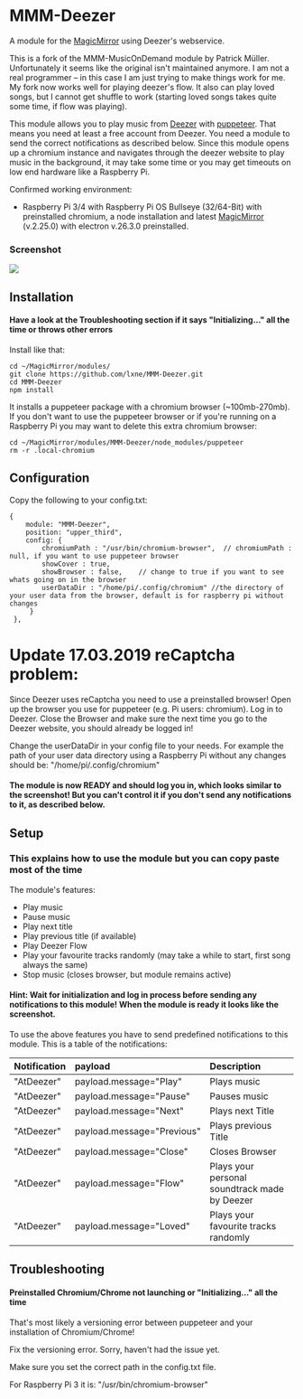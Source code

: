 # MMM-Deezer
A module for the [MagicMirror](https://github.com/MichMich/MagicMirror) using Deezer's webservice.

This is a fork of the MMM-MusicOnDemand module by Patrick Müller.
Unfortunately it seems like the original isn't maintained anymore.
I am not a real programmer – in this case I am just trying to make things work for me.
My fork now works well for playing deezer's flow. It also can play loved songs, but I cannot get shuffle to work (starting loved songs takes quite some time, if flow was playing).

This module allows you to play music from [Deezer](https://www.deezer.com) with [puppeteer](https://pptr.dev/). That means you need at least a free account from Deezer. You need a module to send the correct notifications as described below. Since this module opens up a chromium instance and navigates through the deezer website to play music in the background, it may take some time or you may get timeouts on low end hardware like a Raspberry Pi.

Confirmed working environment:
- Raspberry Pi 3/4 with Raspberry Pi OS Bullseye (32/64-Bit) with preinstalled chromium, a node installation and latest [MagicMirror](https://github.com/MichMich/MagicMirror) (v.2.25.0) with electron v.26.3.0 preinstalled.

### Screenshot
![](https://raw.githubusercontent.com/ptrk95/MMM-Deezer/master/img/Example.png)
## Installation

#### Have a look at the Troubleshooting section if it says "Initializing..." all the time or throws other errors

Install like that:

```
cd ~/MagicMirror/modules/
git clone https://github.com/lxne/MMM-Deezer.git
cd MMM-Deezer
npm install
```
It installs a puppeteer package with a chromium browser (~100mb-270mb). If you don't want to use the puppeteer browser or if you're running on a Raspberry Pi you may want to delete this extra chromium browser:

```
cd ~/MagicMirror/modules/MMM-Deezer/node_modules/puppeteer
rm -r .local-chromium
```


## Configuration

Copy the following to your config.txt:
```
{
	module: "MMM-Deezer",
	position: "upper_third",
	config: {
		chromiumPath : "/usr/bin/chromium-browser",  // chromiumPath : null, if you want to use puppeteer browser
		showCover : true,
		showBrowser : false,    // change to true if you want to see whats going on in the browser
		userDataDir : "/home/pi/.config/chromium" //the directory of your user data from the browser, default is for raspberry pi without changes
	 }
 },
```
# Update 17.03.2019 reCaptcha problem:

Since Deezer uses reCaptcha you need to use a preinstalled browser! 
Open up the browser you use for puppeteer (e.g. Pi users: chromium). Log in to Deezer. Close the Browser and make sure the next time you go to the Deezer website, you should already be logged in!

Change the userDataDir in your config file to your needs. For example the path of your user data directory using a Raspberry Pi without any changes should be: "/home/pi/.config/chromium" 


#### The module is now READY and should log you in, which looks similar to the screenshot! But you can't control it if you don't send any notifications to it, as described below.

## Setup
### This explains how to use the module but you can copy paste most of the time

The module's features:
- Play music 
- Pause music
- Play next title
- Play previous title (if available)
- Play Deezer Flow
- Play your favourite tracks randomly (may take a while to start, first song always the same)
- Stop music (closes browser, but module remains active)

#### Hint: Wait for initialization and log in process before sending any notifications to this module! When the module is ready it looks like the screenshot.

To use the above features you have to send predefined notifications to this module. This is a table of the notifications:

| Notification | payload | Description |
|:------------ |:------- |:----------- |
| "AtDeezer" | payload.message="Play" | Plays music |
| "AtDeezer" | payload.message="Pause" | Pauses music |
| "AtDeezer" | payload.message="Next" | Plays next Title |
| "AtDeezer" | payload.message="Previous" | Plays previous Title |
| "AtDeezer" | payload.message="Close" | Closes Browser |
| "AtDeezer" | payload.message="Flow" | Plays your personal soundtrack made by Deezer |
| "AtDeezer" | payload.message="Loved" | Plays your favourite tracks randomly |




## Troubleshooting

#### Preinstalled Chromium/Chrome not launching or "Initializing..." all the time
That's most likely a versioning error between puppeteer and your installation of Chromium/Chrome! 

Fix the versioning error. Sorry, haven't had the issue yet.

Make sure you set the correct path in the config.txt file. 

For Raspberry Pi 3 it is: "/usr/bin/chromium-browser"

